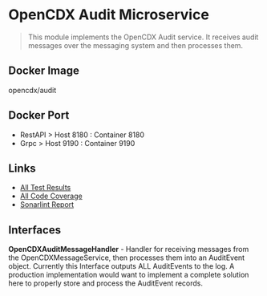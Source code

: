 # OpenCDX Audit Microservice
> This module implements the OpenCDX Audit service. It receives audit
> messages over the messaging system and then processes them.

## Docker Image
opencdx/audit

## Docker Port
- RestAPI > Host 8180 : Container 8180
- Grpc > Host 9190 : Container 9190

## Links
- [All Test Results](build/reports/tests/test/index.html)
- [All Code Coverage](build/reports/jacoco/test/html/index.html)
- [Sonarlint Report](build/reports/sonarlint/sonarlintMain.html)

## Interfaces
**OpenCDXAuditMessageHandler** - Handler for receiving messages from the OpenCDXMessageService, then processes them into an AuditEvent object. Currently this Interface outputs ALL AuditEvents to the log. A production implementation would want to implement a complete solution here to properly store and process the AuditEvent records.